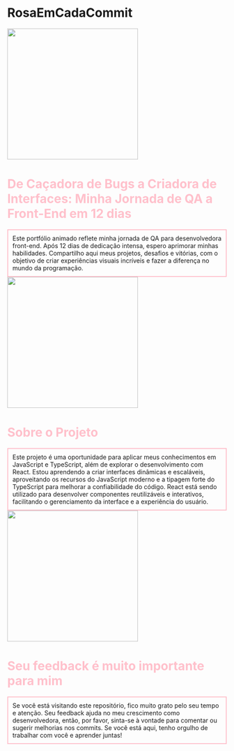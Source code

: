 # RosaEmCadaCommit

<img src="https://www.google.com/url?sa=i&url=https%3A%2F%2Ftenor.com%2Fpt%2Fview%2Fhello-kitty-gif-8622245462141735778&psig=AOvVaw3V0-hpGZy5tLL0apxskBJO&ust=1743774403195000&source=images&cd=vfe&opi=89978449&ved=0CBMQjRxqFwoTCKjC4YCAvIwDFQAAAAAdAAAAABAQ" width="300" />

<h1 style="color: pink;"> De Caçadora de Bugs a Criadora de Interfaces: Minha Jornada de QA a Front-End em 12 dias</h1>
<div style="border: 2px solid pink; padding: 10px; display: inline-block;">
Este portfólio animado reflete minha jornada de QA para desenvolvedora front-end. Após 12 dias de dedicação intensa, espero aprimorar minhas habilidades. Compartilho aqui meus projetos, desafios e vitórias, com o objetivo de criar experiências visuais incríveis e fazer a diferença no mundo da programação.</div>

<img src="https://www.google.com/url?sa=i&url=https%3A%2F%2Fgifdb.com%2Fhello-kitty&psig=AOvVaw3V0-hpGZy5tLL0apxskBJO&ust=1743774403195000&source=images&cd=vfe&opi=89978449&ved=0CBMQjRxqFwoTCKjC4YCAvIwDFQAAAAAdAAAAABAw" width="300" />

<h1 style="color: pink;"> Sobre o Projeto</h1>
<div style="border: 2px solid pink; padding: 10px; display: inline-block;">
 Este projeto é uma oportunidade para aplicar meus conhecimentos em JavaScript e TypeScript, além de explorar o desenvolvimento com React. Estou aprendendo a criar interfaces dinâmicas e escaláveis, aproveitando os recursos do JavaScript moderno e a tipagem forte do TypeScript para melhorar a confiabilidade do código. React está sendo utilizado para desenvolver componentes reutilizáveis e interativos, facilitando o gerenciamento da interface e a experiência do usuário.
</div>

<img src="https://www.google.com/url?sa=i&url=https%3A%2F%2Fgiphy.com%2Fhellokitty%2Fhello-kitty-x-pusheen&psig=AOvVaw3V0-hpGZy5tLL0apxskBJO&ust=1743774403195000&source=images&cd=vfe&opi=89978449&ved=0CBMQjRxqFwoTCKjC4YCAvIwDFQAAAAAdAAAAABA4" width="300" />

<h1 style="color: pink;"> Seu feedback é muito importante para mim</h1>
<div style="border: 2px solid pink; padding: 10px; display: inline-block;">
Se você está visitando este repositório, fico muito grato pelo seu tempo e atenção. Seu feedback ajuda no meu crescimento como desenvolvedora, então, por favor, sinta-se à vontade para comentar ou sugerir melhorias nos commits.
Se você está aqui, tenho orgulho de trabalhar com você e aprender juntas! 
</div>